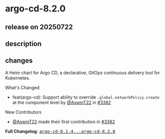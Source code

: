 # argo-cd-8.2.0

## release on 20250722

## description

## changes

A Helm chart for Argo CD, a declarative, GitOps continuous delivery tool for Kubernetes.

What's Changed

* feat(argo-cd): Support ability to override <code>.global.networkPolicy.create</code> at the component level by <a class="user-mention notranslate" data-hovercard-type="user" data-hovercard-url="/users/AswinT22/hovercard" data-octo-click="hovercard-link-click" data-octo-dimensions="link_type:self" href="https://github.com/AswinT22">@AswinT22</a> in <a class="issue-link js-issue-link" data-error-text="Failed to load title" data-id="3226831557" data-permission-text="Title is private" data-url="https://github.com/argoproj/argo-helm/issues/3382" data-hovercard-type="pull_request" data-hovercard-url="/argoproj/argo-helm/pull/3382/hovercard" href="https://github.com/argoproj/argo-helm/pull/3382">#3382</a>

New Contributors

* <a class="user-mention notranslate" data-hovercard-type="user" data-hovercard-url="/users/AswinT22/hovercard" data-octo-click="hovercard-link-click" data-octo-dimensions="link_type:self" href="https://github.com/AswinT22">@AswinT22</a> made their first contribution in <a class="issue-link js-issue-link" data-error-text="Failed to load title" data-id="3226831557" data-permission-text="Title is private" data-url="https://github.com/argoproj/argo-helm/issues/3382" data-hovercard-type="pull_request" data-hovercard-url="/argoproj/argo-helm/pull/3382/hovercard" href="https://github.com/argoproj/argo-helm/pull/3382">#3382</a>

<strong>Full Changelog</strong>: <a class="commit-link" href="https://github.com/argoproj/argo-helm/compare/argo-cd-8.1.4...argo-cd-8.2.0"><tt>argo-cd-8.1.4...argo-cd-8.2.0</tt></a>

